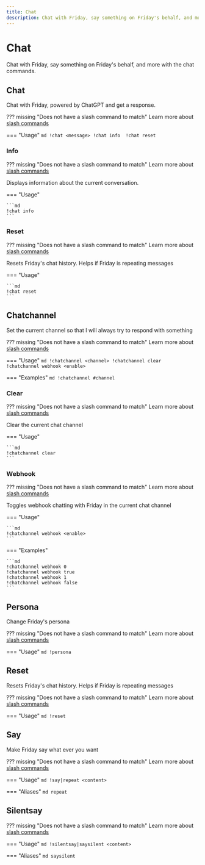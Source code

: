```yaml
---
title: Chat
description: Chat with Friday, say something on Friday's behalf, and more with the chat commands.
---
```

# Chat

Chat with Friday, say something on Friday's behalf, and more with the chat commands.

## Chat

Chat with Friday, powered by ChatGPT and get a response.

??? missing "Does not have a slash command to match"
	Learn more about [slash commands](/#slash-commands)

=== "Usage"
	```md
	!chat <message>
	!chat info 
	!chat reset 
	```

### Info

??? missing "Does not have a slash command to match"
	Learn more about [slash commands](/#slash-commands)

Displays information about the current conversation.

=== "Usage"

	```md
	!chat info 
	```

### Reset

??? missing "Does not have a slash command to match"
	Learn more about [slash commands](/#slash-commands)

Resets Friday's chat history. Helps if Friday is repeating messages

=== "Usage"

	```md
	!chat reset 
	```

## Chatchannel

Set the current channel so that I will always try to respond with something

??? missing "Does not have a slash command to match"
	Learn more about [slash commands](/#slash-commands)

=== "Usage"
	```md
	!chatchannel <channel>
	!chatchannel clear 
	!chatchannel webhook <enable>
	```

=== "Examples"
	```md
	!chatchannel #channel
	```

### Clear

??? missing "Does not have a slash command to match"
	Learn more about [slash commands](/#slash-commands)

Clear the current chat channel

=== "Usage"

	```md
	!chatchannel clear 
	```

### Webhook

??? missing "Does not have a slash command to match"
	Learn more about [slash commands](/#slash-commands)

Toggles webhook chatting with Friday in the current chat channel

=== "Usage"

	```md
	!chatchannel webhook <enable>
	```

=== "Examples"

	```md
	!chatchannel webhook 0
	!chatchannel webhook true
	!chatchannel webhook 1
	!chatchannel webhook false
	```

## Persona

Change Friday's persona

??? missing "Does not have a slash command to match"
	Learn more about [slash commands](/#slash-commands)

=== "Usage"
	```md
	!persona 
	```

## Reset

Resets Friday's chat history. Helps if Friday is repeating messages

??? missing "Does not have a slash command to match"
	Learn more about [slash commands](/#slash-commands)

=== "Usage"
	```md
	!reset 
	```

## Say

Make Friday say what ever you want

??? missing "Does not have a slash command to match"
	Learn more about [slash commands](/#slash-commands)

=== "Usage"
	```md
	!say|repeat <content>
	```

=== "Aliases"
	```md
	repeat
	```

## Silentsay

??? missing "Does not have a slash command to match"
	Learn more about [slash commands](/#slash-commands)

=== "Usage"
	```md
	!silentsay|saysilent <content>
	```

=== "Aliases"
	```md
	saysilent
	```
